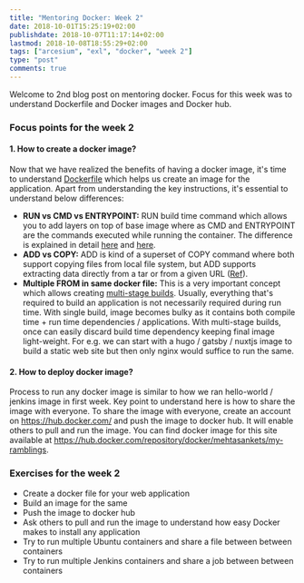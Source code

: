 ```yaml
---
title: "Mentoring Docker: Week 2"
date: 2018-10-01T15:25:19+02:00
publishdate: 2018-10-07T11:17:14+02:00
lastmod: 2018-10-08T18:55:29+02:00
tags: ["arcesium", "exl", "docker", "week 2"]
type: "post"
comments: true
---
```


Welcome to 2nd blog post on mentoring docker. Focus for this week was to understand Dockerfile and Docker images and Docker hub.

### Focus points for the week 2

#### 1. How to create a docker image?
Now that we have realized the benefits of having a docker image, it's time to understand [Dockerfile](https://docs.docker.com/engine/reference/builder/) which helps us create an image for the application. Apart from understanding the key instructions, it's essential to understand below differences:
* **RUN vs CMD vs ENTRYPOINT:** RUN build time command which allows you to add layers on top of base image where as CMD and ENTRYPOINT are the commands executed while running the container. The difference is explained in detail [here](https://goinbigdata.com/docker-run-vs-cmd-vs-entrypoint/) and [here](https://stackoverflow.com/a/21564990/1074336).
* **ADD vs COPY:** ADD is kind of a superset of COPY command where both support copying files from local file system, but ADD supports extracting data directly from a tar or from a given URL ([Ref](https://nickjanetakis.com/blog/docker-tip-2-the-difference-between-copy-and-add-in-a-dockerile)).
* **Multiple FROM in same docker file:** This is a very important concept which allows creating [multi-stage builds](https://docs.docker.com/develop/develop-images/multistage-build/). Usually, everything that's required to build an application is not necessarily required during run time. With single build, image becomes bulky as it contains both compile time + run time dependencies / applications. With multi-stage builds, once can easily discard build time dependency keeping final image light-weight. For e.g. we can start with a hugo / gatsby / nuxtjs image to build a static web site but then only nginx would suffice to run the same.

#### 2. How to deploy docker image? 
Process to run any docker image is similar to how we ran hello-world / jenkins image in first week. Key point to understand here is how to share the image with everyone. To share the image with everyone, create an account on https://hub.docker.com/ and push the image to docker hub. It will enable others to pull and run the image. You can find docker image for this site available at https://hub.docker.com/repository/docker/mehtasankets/my-ramblings.

### Exercises for the week 2
* Create a docker file for your web application
* Build an image for the same
* Push the image to docker hub
* Ask others to pull and run the image to understand how easy Docker makes to install any application
* Try to run multiple Ubuntu containers and share a file between between containers
* Try to run multiple Jenkins containers and share a job between between containers